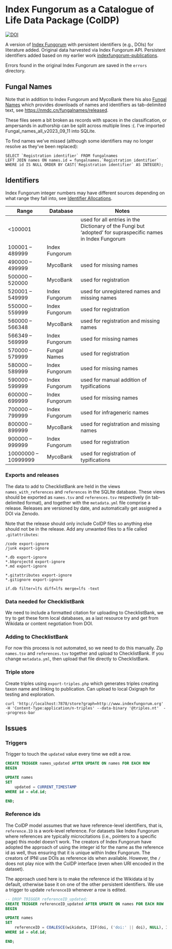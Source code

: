 # Index Fungorum as a Catalogue of Life Data Package (ColDP)

[![DOI](https://zenodo.org/badge/DOI/10.5281/zenodo.7211135.svg)](https://doi.org/10.5281/zenodo.7211135)

A version of [Index Fungorum](http://www.indexfungorum.org) with persistent identifiers (e.g., DOIs) for literature added. Original data harvested via Index Fungorum API. Persistent identifiers added based on my earlier work [indexfungorum-publications](https://github.com/rdmpage/indexfungorum-publications).

Errors found in the original Index Fungorum are saved in the `errors` directory.

## Fungal Names

Note that in addition to Index Fungorum and MycoBank there his also [Fungal Names](https://nmdc.cn/fungalnames/) which provides downloads of names and identifiers as tab-delimited text, see https://nmdc.cn/fungalnames/released.

These files seem a bit broken as records with spaces in the classification, or ampersands in authorship can be split across multiple lines :(. I’ve imported Fungal_names_all_v2023_09_11 into SQLite.

To find names we’ve missed (although some identifiers may no longer resolve as they’ve been replaced):

```
SELECT `Registration identifier` FROM fungalnames
LEFT JOIN names ON names.id = fungalnames.`Registration identifier`
WHERE id IS NULL ORDER BY CAST(`Registration identifier` AS INTEGER);
```


## Identifiers

Index Fungorum integer numbers may have different sources depending on what range they fall into, see [Identifier Allocations](https://www.indexfungorum.org/names/IndexFungorumIdentifierAllocation.htm).

| Range | Database | Notes |
|--|--|--|
|<100001 | | used for all entries in the Dictionary of the Fungi  but ‘adopted’ for supraspecific names in Index Fungorum |
|100001 – 489999 | Index Fungorum | |
|490000 – 499999 | MycoBank |used for missing names
|500000 – 520000 | MycoBank |used for registration
|520001 – 549999 | Index Fungorum |used for unregistered names and missing names|
|550000 – 559999 | Index Fungorum |used for registration|
|560000 – 566348 | MycoBank |used for registration and missing names|
|566349 – 569999 | Index Fungorum |used for missing names|
|570000 – 579999 | Fungal Names |used for registration|
|580000 – 589999 | Index Fungorum |used for missing names|
|590000 – 599999 | Index Fungorum |used for manual addition of typifications|
|600000 – 699999 | Index Fungorum |used for missing names|
|700000 – 799999 | Index Fungorum |used for infrageneric names|
|800000 – 899999 | MycoBank |used for registration and missing names|
|900000 – 999999 | Index Fungorum |used for registration|
|10000000 – 10999999 | MycoBank |used for registration of typifications|

### Exports and releases

The data to add to ChecklistBank are held in the views `names_with_references` and `references` in the SQLIte database. These views should be exported as `names.tsv` and `references.tsv` respectively (in tab-delimited format), and together with the `metadata.yml` file comprise a release. Releases are versioned by date, and automatically get assigned a DOI via Zenodo. 

Note that the release should only include ColDP files so anything else should not be in the release. Add any unwanted files to a file called `.gitattributes`:

```
/code export-ignore
/junk export-ignore

*.db export-ignore
*.bbprojectd export-ignore
*.md export-ignore

*.gitattributes export-ignore
*.gitignore export-ignore

if.db filter=lfs diff=lfs merge=lfs -text
```

### Data needed for ChecklistBank

We need to include a formatted citation for uploading to ChecklistBank, we try to get these form local databases, as a last resource try and get from Wikidata or content negotiation from DOI.

### Adding to ChecklistBank

For now this process is not automated, so we need to do this manually. Zip `names.tsv` and `references.tsv` together and upload to ChecklistBank. If you change `metadata.yml`, then upload that file directly to ChecklistBank.

### Triple store

Create triples using `export-triples.php` which generates triples creating taxon name and linking to publication. Can upload to local Oxigraph for testing and exploration. 

```
curl 'http://localhost:7878/store?graph=http://www.indexfungorum.org' -H 'Content-Type:application/n-triples' --data-binary '@triples.nt'  --progress-bar
```

## Issues

### Triggers

Trigger to touch the `updated` value every time we edit a row.

```sql
CREATE TRIGGER names_updated AFTER UPDATE ON names FOR EACH ROW
BEGIN

UPDATE names
SET
    updated = CURRENT_TIMESTAMP
WHERE id = old.id;

END;
```

### Reference ids

The ColDP model assumes that we have reference-level identifiers, that is, `reference.ID` is a work-level reference. For datasets like Index Fungorum where references are typically microcitations (i.e., pointers to a specific page) this model doesn’t work. The creators of Index Fungorum have adopted the approach of using the integer id for the name as the reference id as well, thus ensuring that it is unique within Index Fungorum. The creators of IPNI use DOIs as reference ids when available. However, the `/` does not play nice with the ColDP interface (even when URI encoded in the dataset).

The approach used here is to make the reference id the Wikidata id by default, otherwise base it on one of the other persistent identifiers. We use a trigger to update `referenceID` whenever a row is edited. 

```sql
-- DROP TRIGGER referenceID_updated;
CREATE TRIGGER referenceID_updated AFTER UPDATE ON names FOR EACH ROW
BEGIN

UPDATE names
SET
    referenceID = COALESCE(wikidata, IIF(doi, ('doi:' || doi), NULL), IIF(handle, ('hdl:' || handle), NULL), IIF(jstor, ('jstor:' || jstor), NULL), IIF(biostor, ('biostor:' || biostor), NULL), url, pdf)
WHERE id = old.id;

END;
```


